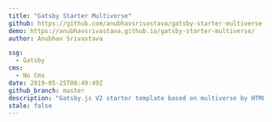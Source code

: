 ```yaml
---
title: "Gatsby Starter Multiverse"
github: https://github.com/anubhavsrivastava/gatsby-starter-multiverse
demo: https://anubhavsrivastava.github.io/gatsby-starter-multiverse/
author: Anubhav Srivastava

ssg:
  - Gatsby
cms:
  - No Cms
date: 2019-05-25T06:49:49Z
github_branch: master
description: "Gatsby.js V2 starter template based on multiverse by HTML5 UP"
stale: false
---
```

